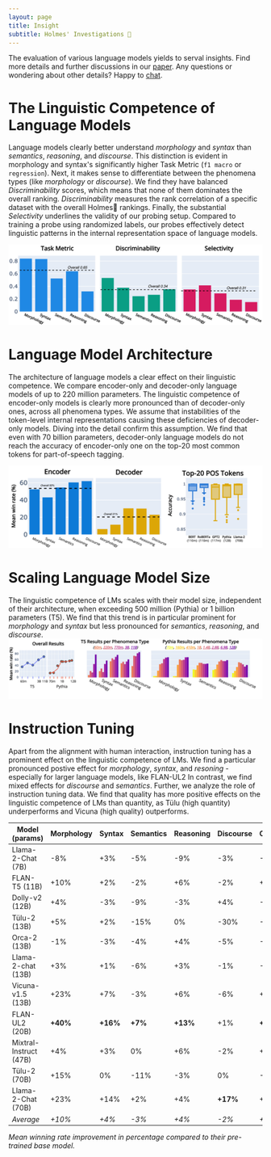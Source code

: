 ```yaml
---
layout: page
title: Insight
subtitle: Holmes' Investigations 🔎
---
```


The evaluation of various language models yields to serval insights.
Find more details and further discussions in our <a href="todo">paper</a>.
Any questions or wondering about other details? Happy to <a href= "mailto:holmesbenchmark@gmail.com">chat</a>.

# The Linguistic Competence of Language Models
Language models clearly better understand *morphology* and *syntax* than *semantics*, *reasoning*, and *discourse*.
This distinction is evident in morphology and syntax's significantly higher Task Metric (`f1 macro` or `regression`).
Next, it makes sense to differentiate between the phenomena types (like *morphology* or *discourse*).
We find they have balanced *Discriminability* scores, which means that none of them dominates the overall ranking.
*Discriminability* measures the rank correlation of a specific dataset with the overall Holmes🔎 rankings.
Finally, the substantial *Selectivity* underlines the validity of our probing setup.
Compared to training a probe using randomized labels, our probes effectively detect linguistic patterns in the internal representation space of language models.

![Drag Racing](assets/img/overall.jpg)

# Language Model Architecture
The architecture of language models a clear effect on their linguistic competence. 
We compare encoder-only and decoder-only language models of up to 220 million parameters.
The linguistic competence of encoder-only models is clearly more pronounced than of decoder-only ones, across all phenomena types.
We assume that instabilities of the token-level internal representations causing these deficiencies of decoder-only models. 
Diving into the detail confirm this assumption.
We find that even with 70 billion parameters, decoder-only language models do not reach the accuracy of encoder-only one on the top-20 most common tokens for part-of-speech tagging. 

![Drag Racing](assets/img/architecture.jpg)

# Scaling Language Model Size
The linguistic competence of LMs scales with their model size, independent of their architecture, when exceeding 500 million (Pythia) or 1 billion parameters (T5).
We find that this trend is in particular prominent for *morphology* and *syntax* but less pronounced for *semantics*, *reasoning*, and *discourse*. 
![Drag Racing](assets/img/scaling.jpg)

# Instruction Tuning
Apart from the alignment with human interaction, instruction tuning has a prominent effect on the linguistic competence of LMs. 
We find a particular pronounced postive effect for *morphology*, *syntax*, and *resoning* - especially for larger language models, like FLAN-UL2 
In contrast, we find mixed effects for *discourse* and *semantics*.
Further, we analyze the role of instruction tuning data.
We find that quality has more positive effects on the linguistic competence of LMs than quantity, as Tülu (high quantity) underperforms and Vicuna (high quality) outperforms.

| Model          (params) | Morphology | Syntax    | Semantics | Reasoning | Discourse | Overall   |
|-------------------------|------------|-----------|-----------|-----------|-----------|-----------|
| Llama-2-Chat (7B)       | -8\%       | +3\%      | -5\%      | -9\%      | -3\%      | -2\%      |
| FLAN-T5     (11B)       | +10\%      | +2\%      | -2\%      | +6\%      | -2\%      | +1\%      |
| Dolly-v2      (12B)     | +4\%       | -3\%      | -9\%      | -3\%      | +4\%      | -4\%      |
| Tülu-2     (13B)             | +5\%       | +2\%      | -15\%     | 0\%       | -30\%     | -8\%      |
| Orca-2     (13B)             | -1\%       | -3\%      | -4\%      | +4\%      | -5\%      | -2\%      |
| Llama-2-chat (13B)      | +3\%       | +1\%      | -6\%      | +3\%      | -1\%      | -1\%      |
| Vicuna-v1.5   (13B)     | +23\%      | +7\%      | -3\%      | +6\%      | -6\%      | +4\%      |
| FLAN-UL2     (20B)      | **+40\%**  | **+16\%** | **+7\%**  | **+13\%** | +1\%      | **+13\%** |
| Mixtral-Instruct (47B)  | +4\%       | +3\%      | 0\%       | +6\%      | -2\%      | +2\%      |
| Tülu-2      (70B)       | +15\%      | 0\%       | -11\%     | -3\%      | 0\%       | -2\%      |
| Llama-2-Chat    (70B)   | +23\%      | +14\%     | +2\%      | +4\%      | **+17\%** | +10\%     |
| *Average*               | *+10\%*    | *+4\%*    | *-3\%*    | *+4\%*    | *-2\%*    | *+1\%*   |
*Mean winning rate improvement in percentage compared to their pre-trained base model.*
